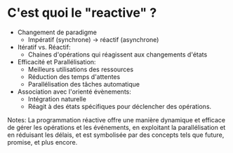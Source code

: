 <!-- .slide: -->

# C'est quoi le "reactive" ?


* Changement de paradigme 
  * Impératif (synchrone) -> réactif (asynchrone)
* Itératif vs. Réactif: 
  * Chaines d'opérations qui réagissent aux changements d'états
* Efficacité et Parallélisation: 
  * Meilleurs utilisations des ressources
  * Réduction des temps d'attentes
  * Parallélisation des tâches automatique
* Association avec l'orienté évènements: 
  * Intégration naturelle 
  * Réagit à des états spécifiques pour déclencher des opérations.
  

Notes: La programmation réactive offre une manière dynamique et efficace de gérer les opérations et les événements, en exploitant la parallélisation et en réduisant les délais, et est symbolisée par des concepts tels que future, promise, et plus encore.



